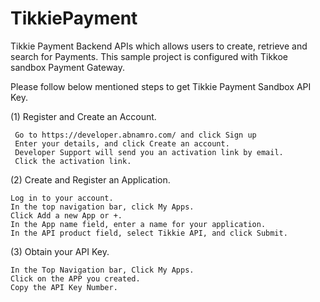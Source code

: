 # TikkiePayment
Tikkie Payment Backend APIs which allows users to create, retrieve and search for Payments. This sample project is configured with Tikkoe sandbox Payment Gateway. 

Please follow below mentioned steps to get Tikkie Payment Sandbox API Key.

(1) Register and Create an Account.
    
     Go to https://developer.abnamro.com/ and click Sign up
     Enter your details, and click Create an account.
     Developer Support will send you an activation link by email.
     Click the activation link.
     
(2) Create and Register an Application.
    
    Log in to your account.
    In the top navigation bar, click My Apps.
    Click Add a new App or +.
    In the App name field, enter a name for your application.
    In the API product field, select Tikkie API, and click Submit.
    
(3) Obtain your API Key.

    In the Top Navigation bar, Click My Apps.
    Click on the APP you created.
    Copy the API Key Number.

